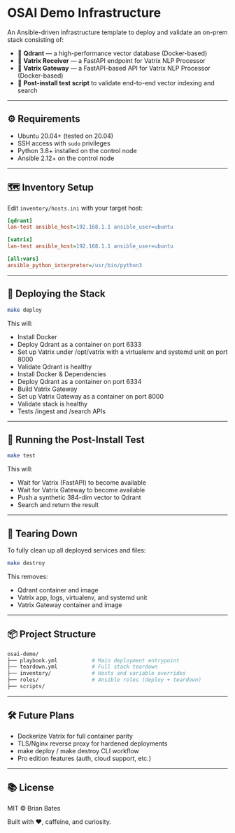 # OSAI Demo Infrastructure

An Ansible-driven infrastructure template to deploy and validate an on-prem stack consisting of:

- 🧠 **Qdrant** — a high-performance vector database (Docker-based)
- 🔌 **Vatrix Receiver** — a FastAPI endpoint for Vatrix NLP Processor
- 🔌 **Vatrix Gateway** — a FastAPI-based API for Vatrix NLP Processor (Docker-based)
- 🧪 **Post-install test script** to validate end-to-end vector indexing and search

---

## ⚙️ Requirements

- Ubuntu 20.04+ (tested on 20.04)
- SSH access with `sudo` privileges
- Python 3.8+ installed on the control node
- Ansible 2.12+ on the control node

---

## 🗺 Inventory Setup

Edit `inventory/hosts.ini` with your target host:

```ini
[qdrant]
lan-test ansible_host=192.168.1.1 ansible_user=ubuntu

[vatrix]
lan-test ansible_host=192.168.1.1 ansible_user=ubuntu

[all:vars]
ansible_python_interpreter=/usr/bin/python3
```

---

## 🚀 Deploying the Stack

```bash
make deploy
```

This will:
- Install Docker
- Deploy Qdrant as a container on port 6333
- Set up Vatrix under /opt/vatrix with a virtualenv and systemd unit on port 8000
- Validate Qdrant is healthy
- Install Docker & Dependencies
- Deploy Qdrant as a container on port 6334
- Build Vatrix Gateway
- Set up Vatrix Gateway as a container on port 8000
- Validate stack is healthy
- Tests /ingest and /search APIs

---

## 🧪 Running the Post-Install Test

```bash
make test
```

This will:
- Wait for Vatrix (FastAPI) to become available
- Wait for Vatrix Gateway to become available
- Push a synthetic 384-dim vector to Qdrant
- Search and return the result

---

## 🔁 Tearing Down
To fully clean up all deployed services and files:

```bash
make destroy
```

This removes:
- Qdrant container and image
- Vatrix app, logs, virtualenv, and systemd unit
- Vatrix Gateway container and image

---

## 📦 Project Structure

```bash
osai-demo/
├── playbook.yml           # Main deployment entrypoint
├── teardown.yml           # Full stack teardown
├── inventory/             # Hosts and variable overrides
├── roles/                 # Ansible roles (deploy + teardown)
├── scripts/
```

---

## 🛠 Future Plans

- Dockerize Vatrix for full container parity
- TLS/Nginx reverse proxy for hardened deployments
- make deploy / make destroy CLI workflow
- Pro edition features (auth, cloud support, etc.)

---

## 📚 License

MIT © Brian Bates

Built with ❤️, caffeine, and curiosity.